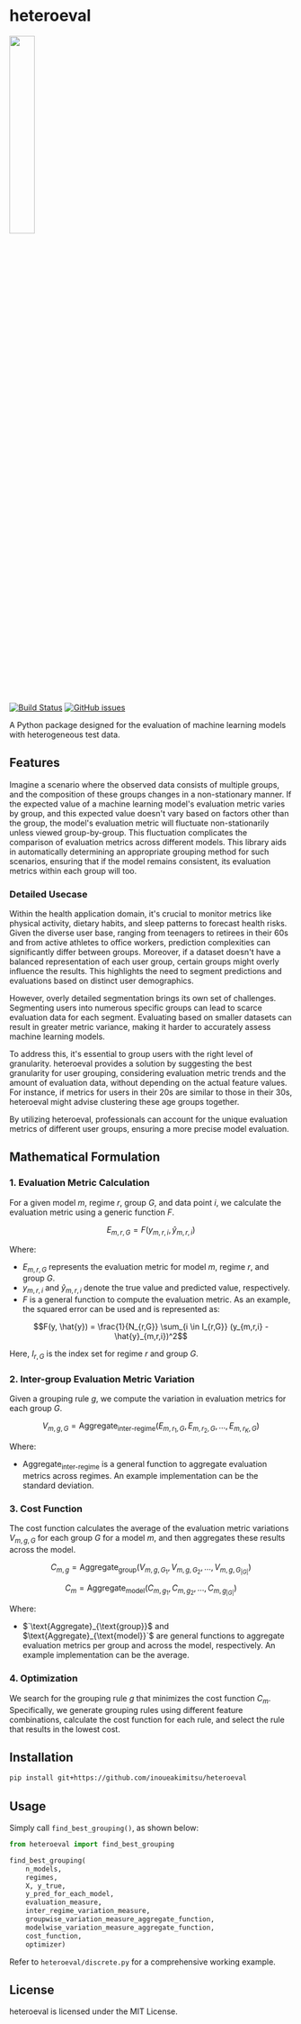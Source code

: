 # heteroeval

<img src="https://github.com/inoueakimitsu/heteroeval/assets/2350154/07ebbf9b-7c1a-400f-8fbd-91af0449e867" width="30%">

[![Build Status](https://app.travis-ci.com/inoueakimitsu/heteroeval.svg?branch=main)](https://app.travis-ci.com/inoueakimitsu/heteroeval)
<a href="https://github.com/inoueakimitsu/heteroeval/issues"><img alt="GitHub issues" src="https://img.shields.io/github/issues/inoueakimitsu/heteroeval"></a>

A Python package designed for the evaluation of machine learning models with heterogeneous test data.

## Features

Imagine a scenario where the observed data consists of multiple groups, and the composition of these groups changes in a non-stationary manner. If the expected value of a machine learning model's evaluation metric varies by group, and this expected value doesn't vary based on factors other than the group, the model's evaluation metric will fluctuate non-stationarily unless viewed group-by-group. This fluctuation complicates the comparison of evaluation metrics across different models. This library aids in automatically determining an appropriate grouping method for such scenarios, ensuring that if the model remains consistent, its evaluation metrics within each group will too.

### Detailed Usecase

Within the health application domain, it's crucial to monitor metrics like physical activity, dietary habits, and sleep patterns to forecast health risks. Given the diverse user base, ranging from teenagers to retirees in their 60s and from active athletes to office workers, prediction complexities can significantly differ between groups. Moreover, if a dataset doesn't have a balanced representation of each user group, certain groups might overly influence the results. This highlights the need to segment predictions and evaluations based on distinct user demographics.

However, overly detailed segmentation brings its own set of challenges. Segmenting users into numerous specific groups can lead to scarce evaluation data for each segment. Evaluating based on smaller datasets can result in greater metric variance, making it harder to accurately assess machine learning models.

To address this, it's essential to group users with the right level of granularity. heteroeval provides a solution by suggesting the best granularity for user grouping, considering evaluation metric trends and the amount of evaluation data, without depending on the actual feature values. For instance, if metrics for users in their 20s are similar to those in their 30s, heteroeval might advise clustering these age groups together.

By utilizing heteroeval, professionals can account for the unique evaluation metrics of different user groups, ensuring a more precise model evaluation.

## Mathematical Formulation

### 1. Evaluation Metric Calculation

For a given model $m$, regime $r$, group $G$, and data point $i$, we calculate the evaluation metric using a generic function $F$.

```math
E_{m,r,G} = F(y_{m,r,i}, \hat{y}_{m,r,i})
```

Where:
- $E_{m,r,G}$ represents the evaluation metric for model $m$, regime $r$, and group $G$.
- $y_{m,r,i}$ and $\hat{y}_{m,r,i}$ denote the true value and predicted value, respectively.
- $F$ is a general function to compute the evaluation metric. As an example, the squared error can be used and is represented as:

```math
F(y, \hat{y}) = \frac{1}{N_{r,G}} \sum_{i \in I_{r,G}} (y_{m,r,i} - \hat{y}_{m,r,i})^2
```

Here, $I_{r,G}$ is the index set for regime $r$ and group $G$.

### 2. Inter-group Evaluation Metric Variation

Given a grouping rule $g$, we compute the variation in evaluation metrics for each group $G$.

```math
V_{m, g, G} = \text{Aggregate}_{\text{inter-regime}}(E_{m,r_1,G}, E_{m,r_2,G}, \ldots, E_{m,r_{K},G})
```

Where:
- $\text{Aggregate}_{\text{inter-regime}}$ is a general function to aggregate evaluation metrics across regimes. An example implementation can be the standard deviation.

### 3. Cost Function

The cost function calculates the average of the evaluation metric variations $V_{m,g,G}$ for each group $G$ for a model $m$, and then aggregates these results across the model.

```math
C_{m,g} = \text{Aggregate}_{\text{group}}(V_{m,g,G_1}, V_{m,g,G_2}, \ldots, V_{m,g,G_{|G|}})
```

```math
C_m = \text{Aggregate}_{\text{model}}(C_{m,g_1}, C_{m,g_2}, \ldots, C_{m,g_{|G|}})
```

Where:
- $`\text{Aggregate}_{\text{group}}$ and $\text{Aggregate}_{\text{model}}`$ are general functions to aggregate evaluation metrics per group and across the model, respectively. An example implementation can be the average.

### 4. Optimization

We search for the grouping rule $g$ that minimizes the cost function $C_m$. Specifically, we generate grouping rules using different feature combinations, calculate the cost function for each rule, and select the rule that results in the lowest cost.

## Installation

```bash
pip install git+https://github.com/inoueakimitsu/heteroeval
```

## Usage

Simply call `find_best_grouping()`, as shown below:

```python
from heteroeval import find_best_grouping

find_best_grouping(
    n_models,
    regimes,
    X, y_true,
    y_pred_for_each_model,
    evaluation_measure,
    inter_regime_variation_measure,
    groupwise_variation_measure_aggregate_function,
    modelwise_variation_measure_aggregate_function,
    cost_function,
    optimizer)
```

Refer to `heteroeval/discrete.py` for a comprehensive working example.

## License

heteroeval is licensed under the MIT License.


